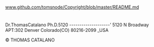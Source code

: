 #
www.github.com/tomsnode/Copyright/blob/master/README.md

#
Dr.ThomasCatalano Ph.D.5120 
--------------------'
5120 N Broadway APT:302 Denver Colorado(CO) 80216-2099 _USA

© THOMAS CATALANO


